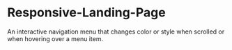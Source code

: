 # Responsive-Landing-Page
An interactive navigation menu that changes color or style when scrolled or when hovering over a menu item.
